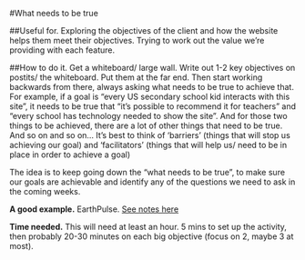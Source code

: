 #What needs to be true

##Useful for. 
Exploring the objectives of the client and how the website helps them meet their objectives. Trying to work out the value we’re providing with each feature. 

##How to do it. 
Get a whiteboard/ large wall. Write out 1-2 key objectives on postits/ the whiteboard. Put them at the far end. Then start working backwards from there, always asking what needs to be true to achieve that. For example, if a goal is “every US secondary school kid interacts with this site”, it needs to be true that “it’s possible to recommend it for teachers” and “every school has technology needed to show the site”. And for those two things to be achieved, there are a lot of other things that need to be true. And so on and so on… It’s best to think of ‘barriers’ (things that will stop us achieving our goal) and ‘facilitators’ (things that will help us/ need to be in place in order to achieve a goal)

The idea is to keep going down the “what needs to be true”, to make sure our goals are achievable and identify any of the questions we need to ask in the coming weeks.

**A good example.** EarthPulse. [See notes here](https://docs.google.com/document/d/1I-GWdDT8bPWI90k21sYvvnvD55evHayTAAShC88HwsA/edit#heading=h.x7opgbfw3i0q)

**Time needed.** This will need at least an hour. 5 mins to set up the activity, then probably 20-30 minutes on each big objective (focus on 2, maybe 3 at most). 
